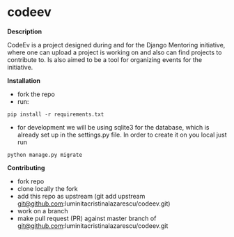 # codeev
**Description**

CodeEv is a project designed during and for the Django Mentoring initiative, where one can upload a project is working on and also can find projects to contribute to. Is also aimed to be a tool for organizing events for the initiative.

**Installation**
* fork the repo
* run:
```
pip install -r requirements.txt
```
* for development we will be using sqlite3 for the database, which is already
  set up in the settings.py file. In order to create it on you local just run
```
python manage.py migrate
```

**Contributing**
* fork repo
* clone locally the fork
* add this repo as upstream (git add upstream git@github.com:luminitacristinalazarescu/codeev.git)
* work on a branch
* make pull request (PR) against master branch of git@github.com:luminitacristinalazarescu/codeev.git

